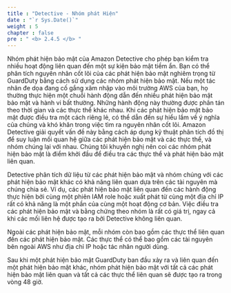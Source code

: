 ```yaml
---
title : "Detective - Nhóm phát Hiện"
date : "`r Sys.Date()`"
weight : 5
chapter : false
pre : " <b> 2.4.5 </b> "
---
```

Nhóm phát hiện bảo mật của Amazon Detective cho phép bạn kiểm tra nhiều hoạt động liên quan đến một sự kiện bảo mật tiềm ẩn. Bạn có thể phân tích nguyên nhân cốt lõi của các phát hiện bảo mật nghiêm trọng từ GuardDuty bằng cách sử dụng các nhóm phát hiện bảo mật. Nếu một tác nhân đe dọa đang cố gắng xâm nhập vào môi trường AWS của bạn, họ thường thực hiện một chuỗi hành động dẫn đến nhiều phát hiện bảo mật bảo mật và hành vi bất thường. Những hành động này thường được phân tán theo thời gian và các thực thể khác nhau. Khi các phát hiện bảo mật bảo mật được điều tra một cách riêng lẻ, có thể dẫn đến sự hiểu lầm về ý nghĩa của chúng và khó khăn trong việc tìm ra nguyên nhân cốt lõi. Amazon Detective giải quyết vấn đề này bằng cách áp dụng kỹ thuật phân tích đồ thị để suy luận mối quan hệ giữa các phát hiện bảo mật và các thực thể, và nhóm chúng lại với nhau. Chúng tôi khuyến nghị nên coi các nhóm phát hiện bảo mật là điểm khởi đầu để điều tra các thực thể và phát hiện bảo mật liên quan.

Detective phân tích dữ liệu từ các phát hiện bảo mật và nhóm chúng với các phát hiện bảo mật khác có khả năng liên quan dựa trên các tài nguyên mà chúng chia sẻ. Ví dụ, các phát hiện bảo mật liên quan đến các hành động thực hiện bởi cùng một phiên IAM role hoặc xuất phát từ cùng một địa chỉ IP rất có khả năng là một phần của cùng một hoạt động cơ bản. Việc điều tra các phát hiện bảo mật và bằng chứng theo nhóm là rất có giá trị, ngay cả khi các mối liên hệ được tạo ra bởi Detective không liên quan.

Ngoài các phát hiện bảo mật, mỗi nhóm còn bao gồm các thực thể liên quan đến các phát hiện bảo mật. Các thực thể có thể bao gồm các tài nguyên bên ngoài AWS như địa chỉ IP hoặc tác nhân người dùng.

Sau khi một phát hiện bảo mật GuardDuty ban đầu xảy ra và liên quan đến một phát hiện bảo mật khác, nhóm phát hiện bảo mật với tất cả các phát hiện bảo mật liên quan và tất cả các thực thể liên quan sẽ được tạo ra trong vòng 48 giờ.